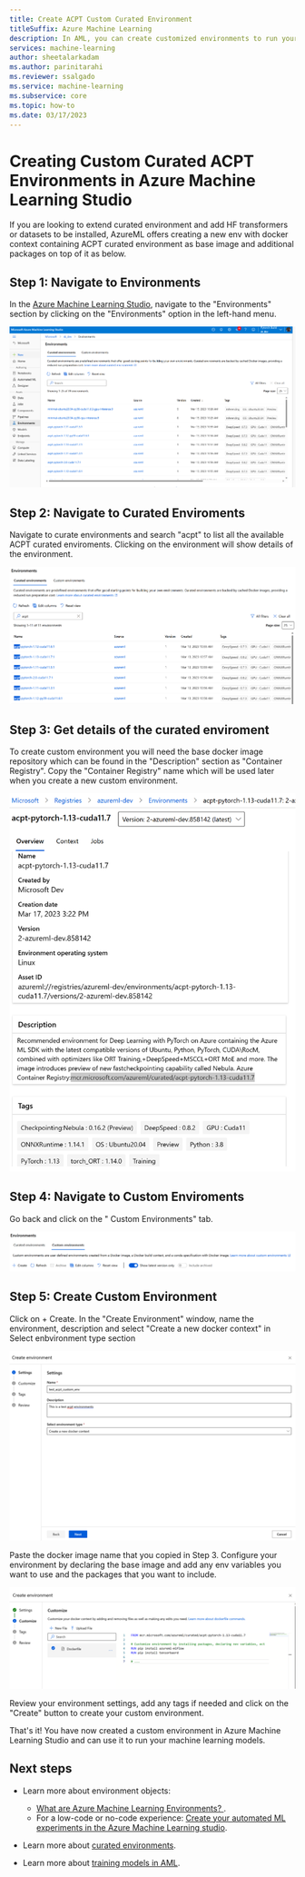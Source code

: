 ```yaml
---
title: Create ACPT Custom Curated Environment
titleSuffix: Azure Machine Learning
description: In AML, you can create customized environments to run your machine learning models and reuse it in different scenarios.
services: machine-learning
author: sheetalarkadam
ms.author: parinitarahi
ms.reviewer: ssalgado
ms.service: machine-learning
ms.subservice: core
ms.topic: how-to
ms.date: 03/17/2023
---
```


# Creating Custom Curated ACPT Environments in Azure Machine Learning Studio

If you are looking to extend curated environment and add HF transformers or datasets to be installed, AzureML offers creating a new env with docker context containing ACPT curated environment as base image and additional packages on top of it as below.

## Step 1: Navigate to Environments

In the [Azure Machine Learning Studio](https://ml.azure.com/registries/environments), navigate to the "Environments" section by clicking on the "Environments" option in the left-hand menu.

![Screenshot of navigating to environments from AML studio](media/how-to-build-custom-acpt-env/navigate_to_environments.png) 

## Step 2: Navigate to Curated Enviroments

Navigate to curate environments and search "acpt" to list all the available ACPT curated enviroments. Clicking on the environment will show details of the environment. 

![Screenshot of navigating to curated enviroments](media/how-to-build-custom-acpt-env/navigate-to-curated-environments.png) 

## Step 3: Get details of the curated enviroment

To create custom environment you will need the base docker image repository which can be found in the "Description" section as "Container Registry". Copy the "Container Registry" name which will be used later when you create a new custom environment.

![Screenshot of getting contaioner registry name](media/how-to-build-custom-acpt-env/get_details-curated-environments.png) 

## Step 4: Navigate to Custom Enviroments

Go back and click on the " Custom Environments" tab.

![Screenshot of navigating to custom enviroments](media/how-to-build-custom-acpt-env/navigate-to-custom-environment.png)

## Step 5: Create Custom Environment 

Click on + Create. In the "Create Environment" window, name the environment, description and select "Create a new docker context" in Select enbvironment type section

![Screenshot of creating custom environment](media/how-to-build-custom-acpt-env/create-environment-window.png)

Paste the docker image name that you copied in Step 3. Configure your environment by declaring the base image and add any env variables you want to use and the packages that you want to include.

![Screenshot of configuring the environment with name, packages with docker context](media/how-to-build-custom-acpt-env/configure-environment.png)

Review your environment settings, add any tags if needed and click on the "Create" button to create your custom environment.

That's it! You have now created a custom environment in Azure Machine Learning Studio and can use it to run your machine learning models.

## Next steps

* Learn more about environment objects:

    * [What are Azure Machine Learning Environments? ](concept-environments.md.md).
    * For a low-code or no-code experience: [Create your automated ML experiments in the Azure Machine Learning studio](how-to-use-automated-ml-for-ml-models.md).

* Learn more about [curated environments](concept-environments.md).

* Learn more about [training models in AML](concept-train-machine-learning-model.md).
